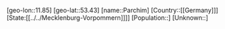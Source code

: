 ﻿---
location: [53.43,11.85]
type: City
tags:
- geo/City


SpocWebEntityId: 33246
isDeleted: false
confidential: public

---
[geo-lon::11.85]
[geo-lat::53.43]
[name::Parchim]
[Country::[[Germany]]]
[State:[[../../Mecklenburg-Vorpommern]]]]
[Population::]
[Unknown::]

